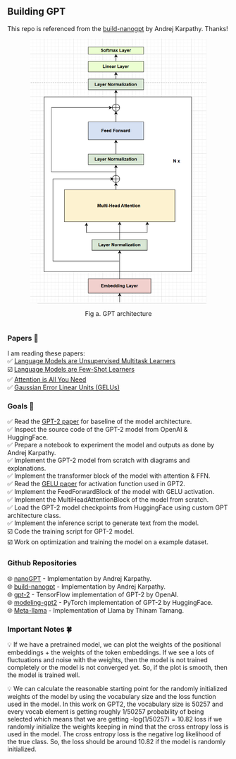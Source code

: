 ## **Building GPT**
This repo is referenced from the [build-nanogpt](https://github.com/karpathy/build-nanogpt) by Andrej Karpathy. Thanks!

<div style="display: flex; flex-direction: column; align-items: center;">
<img src="assets/gpt.png" alt="" width="400" height="600">
<p style="text-align: center;">Fig a. GPT architecture</p>
</div>


### **Papers 📄**  
I am reading these papers:  
✅ [Language Models are Unsupervised Multitask Learners](https://cdn.openai.com/better-language-models/language_models_are_unsupervised_multitask_learners.pdf)  
☑️ [Language Models are Few-Shot Learners](https://arxiv.org/pdf/2005.14165)  
✅ [Attention is All You Need](https://arxiv.org/abs/1706.03762)  
✅ [Gaussian Error Linear Units (GELUs)](https://arxiv.org/abs/1606.08415)


### **Goals 🎯**
✅ Read the [GPT-2 paper](https://cdn.openai.com/better-language-models/language_models_are_unsupervised_multitask_learners.pdf) for baseline of the model architecture.  
✅ Inspect the source code of the GPT-2 model from OpenAI & HuggingFace.  
✅ Prepare a notebook to experiment the model and outputs as done by Andrej Karpathy.  
✅ Implement the GPT-2 model from scratch with diagrams and explanations.  
✅ Implement the transformer block of the model with attention & FFN.  
✅ Read the [GELU paper](https://arxiv.org/abs/1606.08415) for activation function used in GPT2.  
✅ Implement the FeedForwardBlock of the model with GELU activation.  
✅ Implement the MultiHeadAttentionBlock of the model from scratch.  
✅ Load the GPT-2 model checkpoints from HuggingFace using custom GPT architecture class.  
✅ Implement the inference script to generate text from the model.  
☑️ Code the training script for GPT-2 model.  
☑️ Work on optimization and training the model on a example dataset.  


### **Github Repositories**
🌐 [nanoGPT](https://github.com/karpathy/nanoGPT) - Implementation by Andrej Karpathy.  
🌐 [build-nanogpt](https://github.com/karpathy/build-nanogpt) - Implementation by Andrej Karpathy.    
🌐 [gpt-2](https://github.com/openai/gpt-2) - TensorFlow implementation of GPT-2 by OpenAI.  
🌐 [modeling-gpt2](https://github.com/huggingface/transformers/blob/main/src/transformers/models/gpt2/modeling_gpt2.py) - PyTorch implementation of GPT-2 by HuggingFace.  
🌐 [Meta-llama](https://github.com/ThinamXx/Meta-llama/tree/main) - Implementation of Llama by Thinam Tamang.  


### **Important Notes 🍀**
💡 If we have a pretrained model, we can plot the weights of the positional embeddings + the weights of the token embeddings. If we see a lots of fluctuations and noise with the weights, then the model is not trained completely or the model is not converged yet. So, if the plot is smooth, then the model is trained well.  

💡 We can calculate the reasonable starting point for the randomly initialized weights of the model by using the vocabulary size and the loss function used in the model. In this work on GPT2, the vocabulary size is 50257 and every vocab element is getting roughly 1/50257 probability of being selected which means that we are getting -log(1/50257) = 10.82 loss if we randomly initialize the weights keeping in mind that the cross entropy loss is used in the model. The cross entropy loss is the negative log likelihood of the true class. So, the loss should be around 10.82 if the model is randomly initialized.